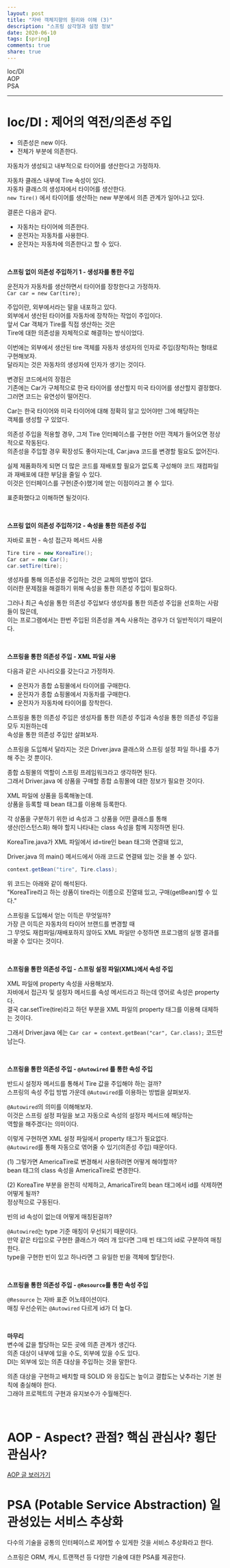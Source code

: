 ```yaml
---
layout: post
title: "자바 객체지향의 원리와 이해 (3)"    
description: "스프링 삼각형과 설정 정보"
date: 2020-06-10
tags: [spring]
comments: true
share: true
---
```


Ioc/DI   
AOP  
PSA   

---

# Ioc/DI : 제어의 역전/의존성 주입   

- 의존성은 new 이다.   
- 전체가 부분에 의존한다.   


자동차가 생성되고 내부적으로 타이어를 생산한다고 가정하자.     

자동차 클래스 내부에 Tire 속성이 있다.      
자동차 클래스의 생성자에서 타이어를 생산한다.     
`new Tire()` 에서 타이어를 생산하는 new 부분에서 의존 관계가 일어나고 있다.     

결론은 다음과 같다.   
- 자동차는 타이어에 의존한다.      
- 운전자는 자동차를 사용한다.       
- 운전자는 자동차에 의존한다고 할 수 있다.         

<br/>     

**스프링 없이 의존성 주입하기 1 - 생성자를 통한 주입**     

운전자가 자동차를 생산하면서 타이어를 장창한다고 가정하자.    
`Car car = new Car(tire);`     

주입이란, 외부에서라는 말을 내포하고 있다.    
외부에서 생산된 타이어를 자동차에 장착하는 작업이 주입이다.   
앞서 Car 객체가 Tire를 직접 생산하는 것은            
Tire에 대한 의존성을 자체적으로 해결하는 방식이었다.        

이번에는 외부에서 생산된 tire 객체를 자동차 생성자의 인자로 주입(장착)하는 형태로 구현해보자.   
달라지는 것은 자동차의 생성자에 인자가 생기는 것이다.   

변경된 코드에서의 장점은     
기존에는 Car가 구체적으로 한국 타이어를 생산할지 미국 타이어를 생산할지 결정했다.   
그러면 코드는 유연성이 떨어진다.     

Car는 한국 타이어와 미국 타이어에 대해 정확히 알고 있어야만 그에 해당하는   
객체를 생성할 구 있었다.         

의존성 주입을 적용할 경우, 그저 Tire 인터페이스를 구현한 어떤 객체가 들어오면 정상적으로 작동된다.   
의존성을 주입할 경우 확장성도 좋아지는데, Car.java 코드를 변경할 필요도 없어진다.     

실제 제품화하게 되면 더 많은 코드를 재배포할 필요가 없도록 구성해야 코드 재컴파일과 재배포에 대한 부담을 줄일 수 있다.   
이것은 인터페이스를 구현(준수)했기에 얻는 이점이라고 볼 수 있다.   

표준화했다고 이해하면 될것이다.   

                     
<br/>       
  
**스프링 없이 의존성 주입하기2 - 속성을 통한 의존성 주입**        

자바로 표현 - 속성 접근자 메서드 사용          

```java      
Tire tire = new KoreaTire();  
Car car = new Car();  
car.setTire(tire);    
```  

생성자를 통해 의존성을 주입하는 것은 교체의 방법이 없다.   
이러한 문제점을 해결하기 위해 속성을 통한 의존성 주입이 필요하다.   

그러나 최근 속성을 통한 의존성 주입보다 생성자를 통한 의존성 주입을 선호하는 사람들이 많은데,    
이는 프로그램에서는 한번 주입된 의존성을 계속 사용하는 경우가 더 일반적이기 때문이다.   

                    
<br/>          


**스프링을 통한 의존성 주입 - XML 파일 사용**        

다음과 같은 시나리오를 갖는다고 가정하자.   
- 운전자가 종합 쇼핑몰에서 타이어를 구매한다.    
- 운전자가 종합 쇼핑몰에서 자동차를 구매한다.   
- 운전자가 자동차에 타이어를 장착한다.    


스프링을 통한 의존성 주입은 생성자를 통한 의존성 주입과 속성을 통한 의존성 주입을 모두 지원하는데   
속성을 통한 의존성 주입만 살펴보자.   

스프링을 도입해서 달라지는 것은 Driver.java 클래스와 스프링 설정 파일 하나를 추가해 주는 것 뿐이다.         

종합 쇼핑몰의 역할이 스프링 프레임워크라고 생각하면 된다.       
그래서 Driver.java 에 상품을 구매할 종합 쇼핑몰에 대한 정보가 필요한 것이다.   

XML 파일에 상품을 등록해놓는데.    
상품을 등록할 때 bean 태그를 이용해 등록한다.     

각 상품을 구분하기 위한 id 속성과 그 상품을 어떤 클래스를 통해        
생산(인스턴스화) 해야 할지 나타내는 class 속성을 함께 지정하면 된다.         


KoreaTire.java가 XML 파일에서 id=tire인 bean 태그와 연결돼 있고,        

Driver.java 의 main() 메서드에서 아래 코드로 연결돼 있는 것을 볼 수 있다.        

```java      
context.getBean("tire", Tire.class);     
```     

위 코드는 아래와 같이 해석된다.    
"KoreaTire라고 하는 상품이 tire라는 이름으로 진열돼 있고, 구매(getBean)할 수 있다."    


스프링을 도입해서 얻는 이득은 무엇일까?          
가장 큰 이득은 자동차의 타이어 브랜드를 변경할 때        
그 무엇도 재컴파일/재배포하지 않아도 XML 파일만 수정하면 프로그램의 실행 결과를 바꿀 수 있다는 것이다.     

<br/>          

**스프링을 통한 의존성 주입 - 스프링 설정 파일(XML)에서 속성 주입**       

XML 파일에 property 속성을 사용해보자.   
자바에서 접근자 및 설정자 메서드를 속성 메서드라고 하는데 영어로 속성은 property다.   
결국 car.setTire(tire)라고 하던 부분을 XML 파일의 property 태그를 이용해 대체하는 것이다.   

그래서 Driver.java 에는 `Car car = context.getBean("car", Car.class);` 코드만 남는다.        

 
<br/>          

**스프링을 통한 의존성 주입 - `@Autowired` 를 통한 속성 주입**     

반드시 설정자 메서드를 통해서 Tire 값을 주입해야 하는 걸까?     
스프링의 속성 주입 방법 가운데 `@Autowired`를 이용하는 방법을 살펴보자.   

`@Autowired`의 의미를 이해해보자.    
이것은 스프링 설정 파일을 보고 자동으로 속성의 설정자 메서드에 해당하는   
역할을 해주겠다는 의미이다.        

이렇게 구현하면 XML 설정 파일에서 property 태그가 필요없다.    
`@Autowired`를 통해 자동으로 엮어줄 수 있기(의존성 주입) 때문이다.      

(1) 그렇가면 AmericaTire로 변경해서 사용하려면 어떻게 해야할까?    
bean 태그의 class 속성을 AmericaTire로 변경한다.   

(2) KoreaTire 부분을 완전히 삭제하고, AmaricaTire의 bean 태그에서 id를 삭제하면 어떻게 될까?    
정상적으로 구동된다.   

빈의 id 속성이 없는데 어떻게 매칭된걸까?     

`@Autowired`는 type 기준 매칭이 우선되기 때문이다.       
만약 같은 타입으로 구현한 클래스가 여러 개 있다면 그때 빈 태그의 id로 구분하여 매칭한다.             
type을 구현한 빈이 있고 하나라면 그 유일한 빈을 객체에 할당한다.                   

<br/>          

**스프링을 통한 의존성 주입 - `@Resource`를 통한 속성 주입**      

`@Resource` 는 자바 표준 어노테이션이다.   
매칭 우선순위는 `@Autowired` 다르게 id가 더 높다.   

<br/>          

**마무리**     
변수에 값을 할당하는 모든 곳에 의존 관계가 생긴다.   
의존 대상이 내부에 있을 수도, 외부에 있을 수도 있다.   
DI는 외부에 있는 의존 대상을 주입하는 것을 말한다.   

의존 대상을 구현하고 배치할 때 SOLID 와 응집도는 높이고 결합도는 낮추라는 기본 원칙에 충실해야 한다.   
그래야 프로젝트의 구현과 유지보수가 수월해진다.             


<br/>           


# AOP - Aspect? 관점? 핵심 관심사? 횡단 관심사?        

[AOP 글 보러가기](https://hyerin6.github.io/2020-02-14/spring-AOP/)     



# PSA (Potable Service Abstraction) 일관성있는 서비스 추상화       

다수의 기술을 공통의 인터페이스로 제어할 수 있게한 것을 서비스 추상화라고 한다.   

스프링은 ORM, 캐시, 트랜잭션 등 다양한 기술에 대한 PSA를 제공한다.       





